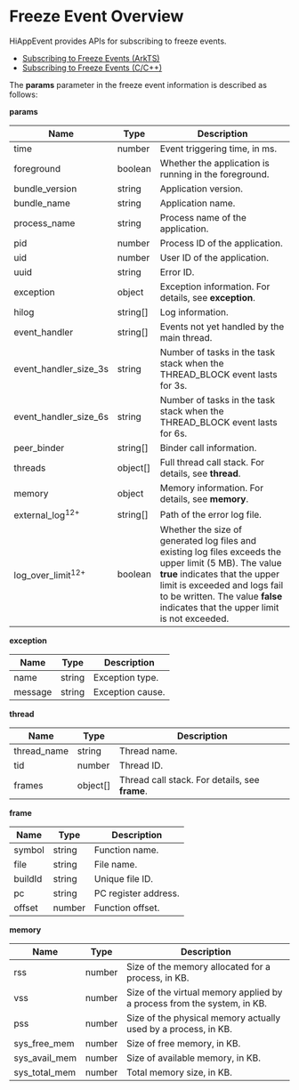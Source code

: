 # Freeze Event Overview

HiAppEvent provides APIs for subscribing to freeze events.

- [Subscribing to Freeze Events (ArkTS)](hiappevent-watcher-freeze-events-arkts.md)
- [Subscribing to Freeze Events (C/C++)](hiappevent-watcher-freeze-events-ndk.md)

The **params** parameter in the freeze event information is described as follows:

**params**

| Name   | Type  | Description                      |
| ------- | ------ | ------------------------- |
| time     | number | Event triggering time, in ms.|
| foreground | boolean | Whether the application is running in the foreground.|
| bundle_version | string | Application version.|
| bundle_name | string | Application name.|
| process_name | string | Process name of the application.|
| pid | number | Process ID of the application.|
| uid | number | User ID of the application.|
| uuid | string | Error ID.|
| exception | object | Exception information. For details, see **exception**.|
| hilog | string[] | Log information.|
| event_handler | string[] | Events not yet handled by the main thread.|
| event_handler_size_3s | string | Number of tasks in the task stack when the THREAD_BLOCK event lasts for 3s.|
| event_handler_size_6s | string | Number of tasks in the task stack when the THREAD_BLOCK event lasts for 6s.|
| peer_binder | string[] | Binder call information.|
| threads | object[] | Full thread call stack. For details, see **thread**.|
| memory | object | Memory information. For details, see **memory**.|
| external_log<sup>12+</sup> | string[] | Path of the error log file.|
| log_over_limit<sup>12+</sup> | boolean | Whether the size of generated log files and existing log files exceeds the upper limit (5 MB). The value **true** indicates that the upper limit is exceeded and logs fail to be written. The value **false** indicates that the upper limit is not exceeded.|

**exception**

| Name   | Type  | Description                      |
| ------- | ------ | ------------------------- |
| name | string | Exception type.|
| message | string | Exception cause.|

**thread**

| Name   | Type  | Description                      |
| ------- | ------ | ------------------------- |
| thread_name | string | Thread name.|
| tid | number | Thread ID.|
| frames | object[] | Thread call stack. For details, see **frame**.|

**frame**

| Name   | Type  | Description                      |
| ------- | ------ | ------------------------- |
| symbol | string | Function name.|
| file | string | File name.|
| buildId | string | Unique file ID.|
| pc | string | PC register address.|
| offset | number | Function offset.|

**memory**

| Name   | Type  | Description                      |
| ------- | ------ | ------------------------- |
| rss | number | Size of the memory allocated for a process, in KB.|
| vss | number | Size of the virtual memory applied by a process from the system, in KB.|
| pss | number | Size of the physical memory actually used by a process, in KB.|
| sys_free_mem | number | Size of free memory, in KB.|
| sys_avail_mem | number | Size of available memory, in KB.|
| sys_total_mem | number | Total memory size, in KB.|
